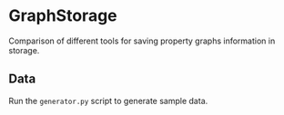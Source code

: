 # GraphStorage

Comparison of different tools for saving property graphs information in storage.

## Data

Run the `generator.py` script to generate sample data.
